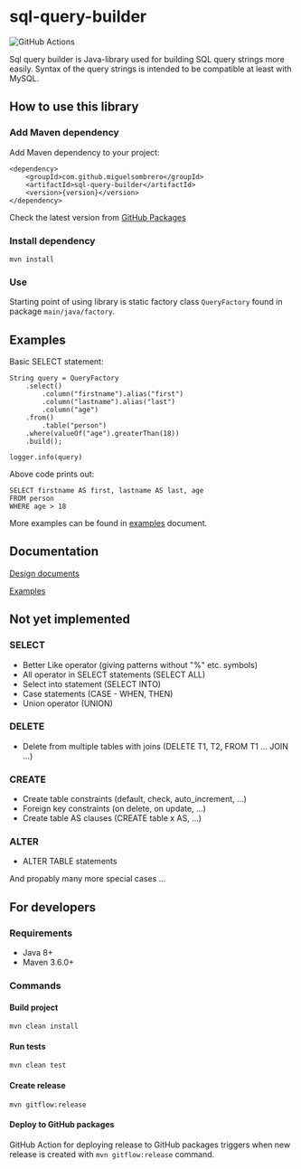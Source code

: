 # sql-query-builder

![GitHub Actions](https://github.com/MiguelSombrero/sql-query-builder/workflows/Java%20CI%20with%20Maven/badge.svg)

Sql query builder is Java-library used for building SQL query strings more easily. Syntax of the query strings is intended to be compatible at least with MySQL.

## How to use this library

### Add Maven dependency

Add Maven dependency to your project:

    <dependency>
        <groupId>com.github.miguelsombrero</groupId>
        <artifactId>sql-query-builder</artifactId>
        <version>{version}</version>
    </dependency>

Check the latest version from [GitHub Packages](https://github.com/MiguelSombrero?tab=packages&repo_name=sql-query-builder)

### Install dependency 

    mvn install

### Use

Starting point of using library is static factory class `QueryFactory` found in package `main/java/factory`.

## Examples

Basic SELECT statement:

    String query = QueryFactory
        .select()
            .column("firstname").alias("first")
            .column("lastname").alias("last")
            .column("age")
        .from()
            .table("person")
        .where(valueOf("age").greaterThan(18))
        .build();

    logger.info(query)

Above code prints out:

    SELECT firstname AS first, lastname AS last, age
    FROM person
    WHERE age > 18

More examples can be found in [examples](https://github.com/MiguelSombrero/sql-query-builder/tree/develop/docs/examples.md) document.

## Documentation

[Design documents](https://github.com/MiguelSombrero/sql-query-builder/tree/develop/docs/design.md)

[Examples](https://github.com/MiguelSombrero/sql-query-builder/tree/develop/docs/examples.md)

## Not yet implemented

### SELECT
- Better Like operator (giving patterns without "%" etc. symbols)
- All operator in SELECT statements (SELECT ALL)
- Select into statement (SELECT INTO)
- Case statements (CASE - WHEN, THEN)
- Union operator (UNION)

### DELETE
- Delete from multiple tables with joins (DELETE T1, T2, FROM T1 ... JOIN ...)

### CREATE
- Create table constraints (default, check, auto_increment, ...)
- Foreign key constraints (on delete, on update, ...)
- Create table AS clauses (CREATE table x AS, ...)

### ALTER
- ALTER TABLE statements

And propably many more special cases ...

## For developers

### Requirements

- Java 8+
- Maven 3.6.0+

### Commands

#### Build project

    mvn clean install

#### Run tests

    mvn clean test

#### Create release

    mvn gitflow:release

#### Deploy to GitHub packages

GitHub Action for deploying release to GitHub packages triggers when new release is created with `mvn gitflow:release` command.